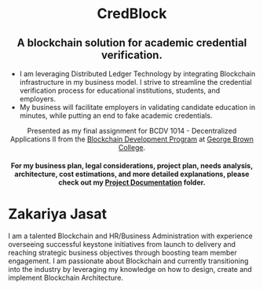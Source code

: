 <h1 align="center">
   CredBlock
</h1>

<h2 align="center">
   A blockchain solution for academic credential verification.
</h2>


   - I am leveraging Distributed Ledger Technology by integrating Blockchain infrastructure in my business model. I strive to streamline the credential verification process for educational institutions, students, and employers. 
   - My business will facilitate employers in validating candidate education in minutes, while putting an end to fake academic credentials.
   
 <p align="center">  
  Presented as my final assignment for BCDV 1014 - Decentralized Applications II from the <a href='https://www.georgebrown.ca/programs/blockchain-development-program-t175/'>Blockchain Development Program</a> at <a href='https://www.georgebrown.ca'>George Brown College</a>.
</p>

<h4 align="center">
   For my business plan, legal considerations, project plan, needs analysis, architecture, cost estimations, and more detailed explanations,  please check out my <a href='https://github.com/DeadPreZ-101/CredBlock/blob/master/Project%20Document/CredBlock%20-%20Project%20Documentation.pdf'>Project Documentation</a> folder.
</h4>


# Zakariya Jasat

I am a talented Blockchain and HR/Business Administration with experience overseeing successful keystone initiatives from launch to delivery and reaching strategic business objectives through boosting team member engagement. I am passionate about Blockchain and currently transitioning into the industry by leveraging my knowledge on how to design, create and implement Blockchain Architecture.
